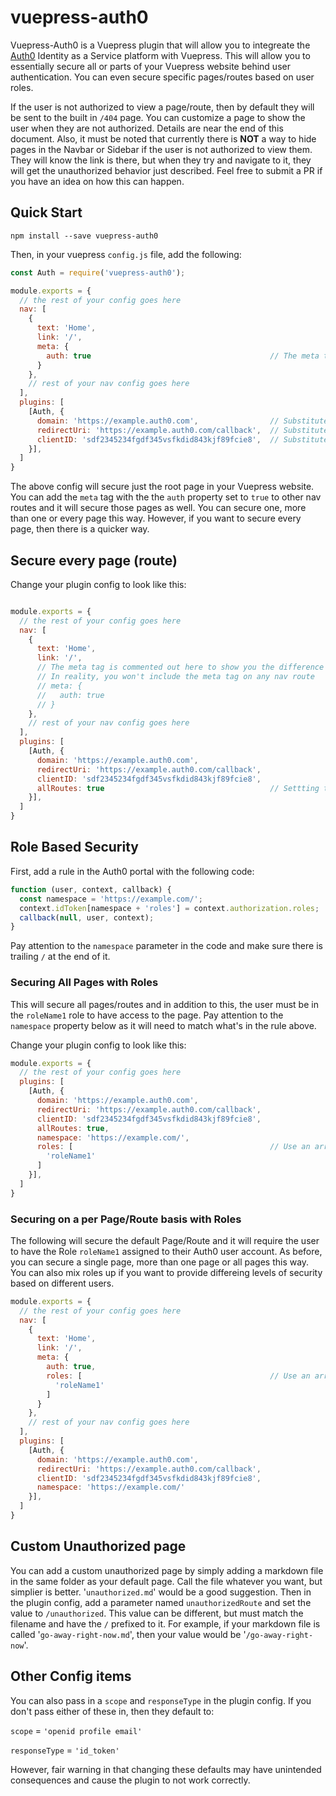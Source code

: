 # vuepress-auth0

Vuepress-Auth0 is a Vuepress plugin that will allow you to integreate the [Auth0](https://auth0.com/) Identity as a Service platform with Vuepress.  This will allow you to essentially secure all or parts of your Vuepress website behind user authentication.  You can even secure specific pages/routes based on user roles.

If the user is not authorized to view a page/route, then by default they will be sent to the built in `/404` page. You can customize a page to show the user when they are not authorized.  Details are near the end of this document.  Also, it must be noted that currently there is **NOT** a way to hide pages in the Navbar or Sidebar if the user is not authorized to view them.  They will know the link is there, but when they try and navigate to it, they will get the unauthorized behavior just described.  Feel free to submit a PR if you have an idea on how this can happen.

## Quick Start

```shell
npm install --save vuepress-auth0
```

Then, in your vuepress `config.js` file, add the following:

```js
const Auth = require('vuepress-auth0');

module.exports = {
  // the rest of your config goes here
  nav: [
    {
      text: 'Home',
      link: '/',
      meta: {
        auth: true                                        // The meta tag is required to let the plugin know you want to secure this nav route.
      }
    },
    // rest of your nav config goes here
  ],
  plugins: [
    [Auth, {
      domain: 'https://example.auth0.com',                // Substitute your actual Auth0 domain.  Custom domains should work as well
      redirectUri: 'https://example.auth0.com/callback',  // Substitute the callback URL in your specific Application Config in the Auth0 portal
      clientID: 'sdf2345234fgdf345vsfkdid843kjf89fcie8',  // Substitute your actual Client Id
    }],
  ]
}
```

The above config will secure just the root page in your Vuepress website.  You can add the `meta` tag with the the `auth` property set to `true` to other nav routes and it will secure those pages as well.  You can secure one, more than one or every page this way.  However, if you want to secure every page, then there is a quicker way.

## Secure every page (route)

Change your plugin config to look like this:

```js

module.exports = {
  // the rest of your config goes here
  nav: [
    {
      text: 'Home',
      link: '/',
      // The meta tag is commented out here to show you the difference to the prior example.
      // In reality, you won't include the meta tag on any nav route
      // meta: {
      //   auth: true
      // }
    },
    // rest of your nav config goes here
  ],
  plugins: [
    [Auth, {
      domain: 'https://example.auth0.com',
      redirectUri: 'https://example.auth0.com/callback',
      clientID: 'sdf2345234fgdf345vsfkdid843kjf89fcie8',
      allRoutes: true                                     // Settting to true will secure all pages/routes
    }],
  ]
}
```

## Role Based Security

First, add a rule in the Auth0 portal with the following code:

```js
function (user, context, callback) {
  const namespace = 'https://example.com/';
  context.idToken[namespace + 'roles'] = context.authorization.roles;
  callback(null, user, context);
}
```

Pay attention to the `namespace` parameter in the code and make sure there is trailing `/` at the end of it.

### Securing All Pages with Roles

This will secure all pages/routes and in addition to this, the user must be in the `roleName1` role to have access to the page.  Pay attention to the `namespace` property below as it will need to match what's in the rule above.

Change your plugin config to look like this:

```js
module.exports = {
  // the rest of your config goes here
  plugins: [
    [Auth, {
      domain: 'https://example.auth0.com',
      redirectUri: 'https://example.auth0.com/callback',
      clientID: 'sdf2345234fgdf345vsfkdid843kjf89fcie8',
      allRoutes: true,
      namespace: 'https://example.com/',
      roles: [                                            // Use an array of strings to add more roles
        'roleName1'
      ]
    }],
  ]
}
```

### Securing on a per Page/Route basis with Roles

The following will secure the default Page/Route and it will require the user to have the Role `roleName1` assigned to their Auth0 user account.  As before, you can secure a single page, more than one page or all pages this way.  You can also mix roles up if you want to provide differeing levels of security based on different users.

```js
module.exports = {
  // the rest of your config goes here
  nav: [
    {
      text: 'Home',
      link: '/',
      meta: {
        auth: true,
        roles: [                                          // Use an array of strings to add more roles
          'roleName1'
        ]
      }
    },
    // rest of your nav config goes here
  ],
  plugins: [
    [Auth, {
      domain: 'https://example.auth0.com',
      redirectUri: 'https://example.auth0.com/callback',
      clientID: 'sdf2345234fgdf345vsfkdid843kjf89fcie8',
      namespace: 'https://example.com/'
    }],
  ]
}
```

## Custom Unauthorized page

You can add a custom unauthorized page by simply adding a markdown file in the same folder as your default page.  Call the file whatever you want, but simplier is better.  '`unauthorized.md`' would be a good suggestion.  Then in the plugin config, add a parameter named `unauthorizedRoute` and set the value to `/unauthorized`.  This value can be different, but must match the filename and have the `/` prefixed to it.  For example, if your markdown file is called '`go-away-right-now.md`', then your value would be '`/go-away-right-now`'.


## Other Config items

You can also pass in a `scope` and `responseType` in the plugin config.  If you don't pass either of these in, then they default to:

`scope` = `'openid profile email'`

`responseType` = `'id_token'`

However, fair warning in that changing these defaults may have unintended consequences and cause the plugin to not work correctly.
